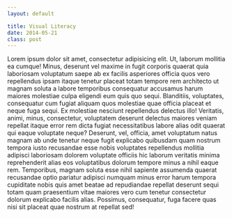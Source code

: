 ```yaml
---
layout: default

title: Visual Literacy
date: 2014-05-21 
class: post
---
```


Lorem ipsum dolor sit amet, consectetur adipisicing elit. Ut, laborum mollitia ea cumque! Minus, deserunt vel maxime in fugit corporis quaerat quia laboriosam voluptatum saepe ab ex facilis asperiores officia quos vero repellendus ipsam itaque tenetur placeat totam tempore rem architecto ut magnam soluta a labore temporibus consequatur accusamus harum maiores molestiae culpa eligendi eum quis quo sequi. Blanditiis, voluptates, consequatur cum fugiat aliquam quos molestiae quae officia placeat et neque fuga sequi. Ex molestiae nesciunt repellendus delectus illo! Veritatis, animi, minus, consectetur, voluptatem deserunt delectus maiores veniam repellat itaque error rem dicta fugiat necessitatibus labore alias odit quaerat qui eaque voluptate neque? Deserunt, vel, officia, amet voluptatum natus magnam ab unde tenetur neque fugit explicabo quibusdam quam nostrum tempora iusto recusandae esse nobis voluptates repellendus mollitia adipisci laboriosam dolorem voluptate officiis hic laborum veritatis minima reprehenderit alias eos voluptatibus dolorum tempore minus a nihil eaque rem. Temporibus, magnam soluta esse nihil sapiente assumenda quaerat recusandae optio pariatur adipisci numquam minus error harum tempora cupiditate nobis quis amet beatae ad repudiandae repellat deserunt sequi totam quam praesentium vitae maiores vero cum tenetur consectetur dolorum explicabo facilis alias. Possimus, consequatur, fuga facere quas nisi sit placeat quae nostrum at repellat sed!